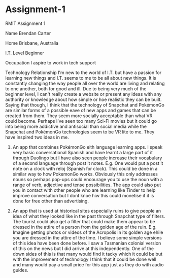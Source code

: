 # Assignment-1
RMIT Assignment 1

Name
Brendan Carter

Home
Brisbane, Australia

I.T. Level
Beginner

Occupation
I aspire to work in tech support

Technology Relationship
I'm new to the world of I.T. but have a passion for learning new things and I.T. seems to me to be all about new things. It is constantly changing the way people all over the world are living and relating to one another, both for good and ill. Due to being very much of the beginner level, I can't really create a website or present any ideas with any authority or knowledge about how simple or hoe realistic they can be built. Saying that though, I think that the technology of Snapchat and PokémonGo are similar forms of a possible eave of new apps and games that can be created from them. They seem more socially acceptable than what VR could become. Perhaps I've seen too many Sci-Fi movies but it could go into being more addictive and antisocial than social media while the Snapchat and PokémonGo technologies seem to be VR lite to me. They have inspired two ideas in me.

1. An app that combines PokémonGo eith language learning apps. I speak very basic conversational Spanish and have learnt a large part of it through Duolingo but I have also seen people increase their vocabulary of a second language through post it notes. E.g. One would put a post it note on a clock with reloj (Spanish for clock). This could be done in a similar way to how PokemonGo works. Obviously this only addresses nouns so perhaps pop-ups could encourage you to use the noun with a range of verb, adjective and tense possibilities. The app could also put you in contact with other people who are learning like Tinder to help improve conversation but I dont knoe hiw this could monetise if it is done for free other than advertising.

2. An app that is used at historical sites especially ruins to give people an idea of what they looked like in the past through Snapchat type of filters. The tourist could also get a filter that could make them appear to be dressed in the attire of a person from the golden age of the ruin. E.g. Imagine getting photos or videos of the Acropolis in its golden age ehile you are dressed in the attire of the time. I believe some simple versions of this idea have been done before. I saw a Tasmanian colonial version of this on the news but I did arrive at this independently. One of the down sides of this is that many would find it tacky which it could be but with the improvement of technology I think that it could be done well and many would pay a small price for this app just as they do with audio guides.
